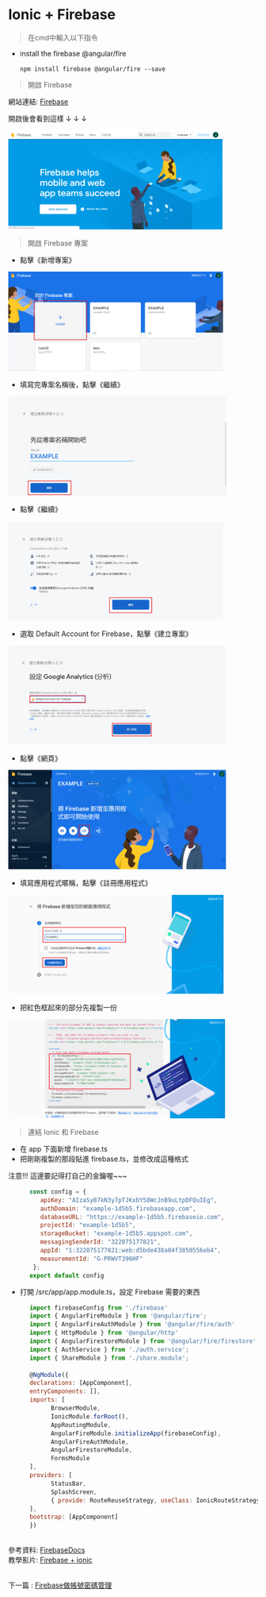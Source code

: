 # Ionic + Firebase
>在cmd中輸入以下指令
* install the firebase @angular/fire

      npm install firebase @angular/fire --save
      
  
  
> 開啟 Firebase

網站連結: [Firebase](https://firebase.google.com/)

開啟後會看到這樣 ↓ ↓ ↓

<img src="教程圖片/start.png" width="ˇ250px" height="200px">



> 開啟 Firebase 專案


* 點擊《新增專案》

<img src="教程圖片/1.png" width="ˇ270px" height="200px">


* 填寫完專案名稱後，點擊《繼續》

<img src="教程圖片/2.png" width="ˇ270px" height="200px">


* 點擊《繼續》

<img src="教程圖片/3.png" width="ˇ270px" height="200px">


* 選取 Default Account for Firebase，點擊《建立專案》

<img src="教程圖片/4.png" width="ˇ270px" height="200px">


* 點擊《網頁》

<img src="教程圖片/5.png" width="ˇ270px" height="200px">


* 填寫應用程式暱稱，點擊《註冊應用程式》

<img src="教程圖片/6.png" width="ˇ270px" height="200px">


* 把紅色框起來的部分先複製一份

<img src="教程圖片/7.png" width="ˇ270px" height="200px">



> 連結 Ionic 和 Firebase


* 在 app 下面新增 firebase.ts
* 把剛剛複製的那段貼進 firebase.ts，並修改成這種格式

注意!!! 這邊要記得打自己的金鑰喔~~~
```js
      const config = {
         apiKey: "AIzaSyB7kN3y7pTJKxbY58WcJnB9uLtpDFQuIEg",
         authDomain: "example-1d5b5.firebaseapp.com",
         databaseURL: "https://example-1d5b5.firebaseio.com",
         projectId: "example-1d5b5",
         storageBucket: "example-1d5b5.appspot.com",
         messagingSenderId: "322075177821",
         appId: "1:322075177821:web:d5bde438a04f3850556eb4",
         measurementId: "G-PRWVT396HF"
       };
      export default config
 ```    
     
* 打開 /src/app/app.module.ts，設定 Firebase 需要的東西
```js
      import firebaseConfig from './firebase'
      import { AngularFireModule } from '@angular/fire';
      import { AngularFireAuthModule } from '@angular/fire/auth'
      import { HttpModule } from '@angular/http'
      import { AngularFirestoreModule } from '@angular/fire/firestore';
      import { AuthService } from './auth.service';
      import { ShareModule } from './share.module';
      
      @NgModule({
      declarations: [AppComponent],
      entryComponents: [],
      imports: [
            BrowserModule,
            IonicModule.forRoot(),
            AppRoutingModule,
            AngularFireModule.initializeApp(firebaseConfig),
            AngularFireAuthModule,
            AngularFirestoreModule,
            FormsModule
      ],
      providers: [
            StatusBar,
            SplashScreen,
            { provide: RouteReuseStrategy, useClass: IonicRouteStrategy }
      ],
      bootstrap: [AppComponent]
      })
 ```
 \
 參考資料: [FirebaseDocs](https://firebase.google.com/docs?hl=zh-tw)      
 教學影片: [Firebase + ionic](https://www.youtube.com/watch?v=Q8zcieAWn3g&t=769s)

            
\
下一篇 : [Firebase做帳號密碼管理](5_利用Firebase做帳號密碼管理.md)

